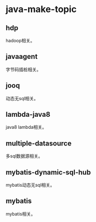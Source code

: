 # java-make-topic

## hdp

hadoop相关。

## javaagent

字节码插桩相关。

## jooq

动态无sql相关。

## lambda-java8

java8 lambda相关。

## multiple-datasource

多sql数据源相关。

## mybatis-dynamic-sql-hub

mybatis动态无sql相关。

## mybatis

mybatis相关。
